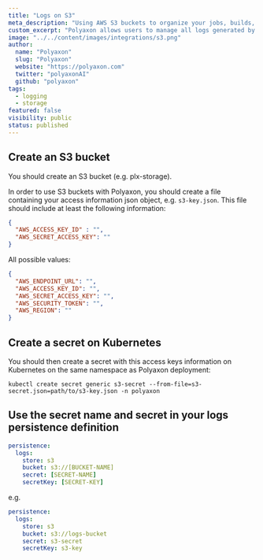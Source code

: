 ```yaml
---
title: "Logs on S3"
meta_description: "Using AWS S3 buckets to organize your jobs, builds, and experiment logs."
custom_excerpt: "Polyaxon allows users to manage all logs generated by jobs, builds, and experiments containers in S3."
image: "../../content/images/integrations/s3.png"
author:
  name: "Polyaxon"
  slug: "Polyaxon"
  website: "https://polyaxon.com"
  twitter: "polyaxonAI"
  github: "polyaxon"
tags: 
  - logging
  - storage
featured: false
visibility: public
status: published
---
```


## Create an S3 bucket

You should create an S3 bucket (e.g. plx-storage). 

In order to use S3 buckets with Polyaxon, you should create a file containing your access information json object, e.g. `s3-key.json`.
This file should include at least the following information:

```json
{
  "AWS_ACCESS_KEY_ID" : "",
  "AWS_SECRET_ACCESS_KEY": ""
}
```

All possible values:

```json
{
  "AWS_ENDPOINT_URL": "",
  "AWS_ACCESS_KEY_ID": "",
  "AWS_SECRET_ACCESS_KEY": "",
  "AWS_SECURITY_TOKEN": "",
  "AWS_REGION": ""
}
```

## Create a secret on Kubernetes

You should then create a secret with this access keys information on Kubernetes on the same namespace as Polyaxon deployment:

`kubectl create secret generic s3-secret --from-file=s3-secret.json=path/to/s3-key.json -n polyaxon`

## Use the secret name and secret in your logs persistence definition

```yaml
persistence:
  logs:
    store: s3
    bucket: s3://[BUCKET-NAME]
    secret: [SECRET-NAME]
    secretKey: [SECRET-KEY]
```

e.g.

```yaml
persistence:
  logs:
    store: s3
    bucket: s3://logs-bucket
    secret: s3-secret
    secretKey: s3-key
```
